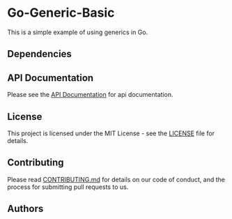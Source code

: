 # Go-Generic-Basic

This is a simple example of using generics in Go.

## Dependencies

## API Documentation
Please see the [API Documentation](./docs/api.md) for api documentation.

## License

This project is licensed under the MIT License - see the [LICENSE](LICENSE) file for details.

## Contributing

Please read [CONTRIBUTING.md](.github/CONTRIBUTING.md) for details on our code of conduct, and the process for submitting pull requests to us.

## Authors






